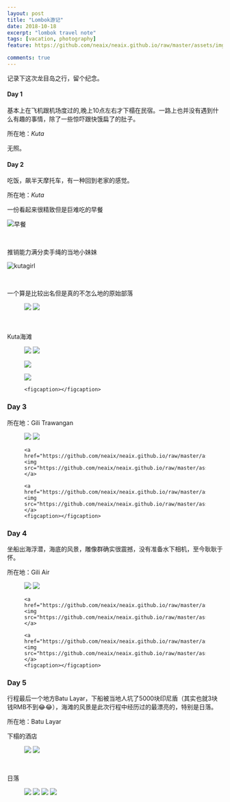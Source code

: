 ```yaml
---
layout: post
title: "Lombok游记"
date: 2018-10-18
excerpt: "lombok travel note"
tags: [vacation, photography]
feature: https://github.com/neaix/neaix.github.io/raw/master/assets/img/lombok/sgg.jpg

comments: true
---
```


记录下这次龙目岛之行，留个纪念。


#### Day 1


 基本上在飞机跟机场度过的,晚上10点左右才下榻在民宿。一路上也并没有遇到什么有趣的事情，除了一些惊吓跟快饿扁了的肚子。


  所在地：*Kuta*

  无照。




#### Day 2

 吃饭，飙半天摩托车，有一种回到老家的感觉。

  所在地：*Kuta*

一份看起来很精致但是巨难吃的早餐


![早餐](https://github.com/neaix/neaix.github.io/raw/master/assets/img/lombok/UNADJUSTEDNONRAW_thumb_474.jpg)



<br/>

推销能力满分卖手绳的当地小妹妹

![kutagirl](https://github.com/neaix/neaix.github.io/raw/master/assets/img/lombok/UNADJUSTEDNONRAW_thumb_40d.jpg)


<br/>


一个算是比较出名但是真的不怎么地的原始部落



<figure class="half">
	<a href="https://github.com/neaix/neaix.github.io/raw/master/assets/img/lombok/b1.jpg"><img src="https://github.com/neaix/neaix.github.io/raw/master/assets/img/lombok/b1.jpg"></a>
	<a href="https://github.com/neaix/neaix.github.io/raw/master/assets/img/lombok/b2.jpg"><img src="https://github.com/neaix/neaix.github.io/raw/master/assets/img/lombok/b2.jpg"></a>
</figure>


<br/><br/>
 Kuta海滩

<figure class="half">
	<a href="https://github.com/neaix/neaix.github.io/raw/master/assets/img/lombok/kuta_beach_1.jpg"><img src="https://github.com/neaix/neaix.github.io/raw/master/assets/img/lombok/kuta_beach_1.jpg"></a>
	<a href="https://github.com/neaix/neaix.github.io/raw/master/assets/img/lombok/kuta_beach_2.jpg"><img src="https://github.com/neaix/neaix.github.io/raw/master/assets/img/lombok/kuta_beach_2.jpg"></a>

  <a href="https://github.com/neaix/neaix.github.io/raw/master/assets/img/lombok/kuta_beach_3.jpg"><img src="https://github.com/neaix/neaix.github.io/raw/master/assets/img/lombok/kuta_beach_3.jpg"></a>

  <a href="https://github.com/neaix/neaix.github.io/raw/master/assets/img/lombok/kuta_beach_4.jpg"><img src="https://github.com/neaix/neaix.github.io/raw/master/assets/img/lombok/kuta_beach_4.jpg"></a>

	<figcaption></figcaption>
</figure>



### Day 3

  所在地：Gili Trawangan

  <figure class="half">
  	<a href="https://github.com/neaix/neaix.github.io/raw/master/assets/img/lombok/sgg_beach_1.jpg"><img src="https://github.com/neaix/neaix.github.io/raw/master/assets/img/lombok/sgg_beach_1.jpg"></a>
  	<a href="https://github.com/neaix/neaix.github.io/raw/master/assets/img/lombok/sgg_beach_2.jpg"><img src="https://github.com/neaix/neaix.github.io/raw/master/assets/img/lombok/sgg_beach_2.jpg"></a>

    <a href="https://github.com/neaix/neaix.github.io/raw/master/assets/img/lombok/sgg_beach_3.jpg"><img src="https://github.com/neaix/neaix.github.io/raw/master/assets/img/lombok/sgg_beach_3.jpg"></a>

    <a href="https://github.com/neaix/neaix.github.io/raw/master/assets/img/lombok/sgg_beach_4.jpg"><img src="https://github.com/neaix/neaix.github.io/raw/master/assets/img/lombok/sgg_beach_4.jpg"></a>
  	<figcaption></figcaption>
  </figure>


### Day 4

  坐船出海浮潜，海底的风景，雕像群确实很震撼，没有准备水下相机，至今耿耿于怀。

  所在地：Gili Air

  <figure class="half">
  	<a href="https://github.com/neaix/neaix.github.io/raw/master/assets/img/lombok/air_1.jpg"><img src="https://github.com/neaix/neaix.github.io/raw/master/assets/img/lombok/air_1.jpg"></a>
  	<a href="https://github.com/neaix/neaix.github.io/raw/master/assets/img/lombok/air2.jpg"><img src="https://github.com/neaix/neaix.github.io/raw/master/assets/img/lombok/air2.jpg"></a>

    <a href="https://github.com/neaix/neaix.github.io/raw/master/assets/img/lombok/air3.jpg"><img src="https://github.com/neaix/neaix.github.io/raw/master/assets/img/lombok/air3.jpg"></a>

    <a href="https://github.com/neaix/neaix.github.io/raw/master/assets/img/lombok/air4.jpg"><img src="https://github.com/neaix/neaix.github.io/raw/master/assets/img/lombok/air4.jpg"></a>
  	<figcaption></figcaption>
  </figure>

### Day 5
  行程最后一个地方Batu Layar，下船被当地人坑了5000块印尼盾（其实也就3块钱RMB不到😂😂），海滩的风景是此次行程中经历过的最漂亮的，特别是日落。

  所在地：Batu Layar

  下榻的酒店

  <figure class="half">
  	<a href="https://github.com/neaix/neaix.github.io/raw/master/assets/img/lombok/hotel1.jpg"><img src="https://github.com/neaix/neaix.github.io/raw/master/assets/img/lombok/hotel1.jpg"></a>
  	<a href="https://github.com/neaix/neaix.github.io/raw/master/assets/img/lombok/hotel2.jpg"><img src="https://github.com/neaix/neaix.github.io/raw/master/assets/img/lombok/hotel2.jpg"></a>
  </figure>

  <br/>

  日落

  <figure class="half">
  	<a href="https://github.com/neaix/neaix.github.io/raw/master/assets/img/lombok/sundown1.jpg"><img src="https://github.com/neaix/neaix.github.io/raw/master/assets/img/lombok/sundown1.jpg"></a>
    <a href="https://github.com/neaix/neaix.github.io/raw/master/assets/img/lombok/sundown2.jpg"><img src="https://github.com/neaix/neaix.github.io/raw/master/assets/img/lombok/sundown2.jpg"></a>
    <a href="https://github.com/neaix/neaix.github.io/raw/master/assets/img/lombok/sundown3.jpg"><img src="https://github.com/neaix/neaix.github.io/raw/master/assets/img/lombok/sundown3.jpg"></a>
    <a href="https://github.com/neaix/neaix.github.io/raw/master/assets/img/lombok/sundown4.jpg"><img src="https://github.com/neaix/neaix.github.io/raw/master/assets/img/lombok/sundown4.jpg"></a>
  	<figcaption></figcaption>
  </figure>
